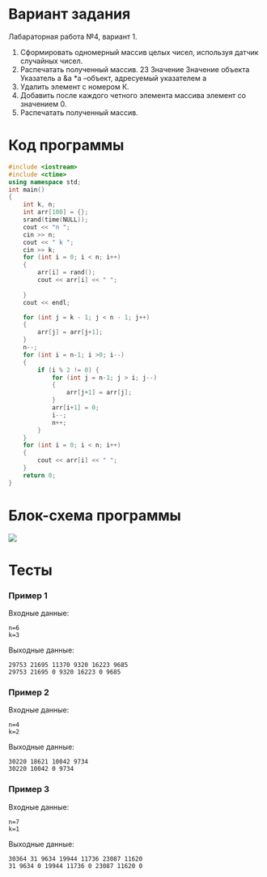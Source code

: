 # Вариант задания
Лабараторная работа №4, вариант 1.
1) Сформировать одномерный массив целых чисел,
используя датчик случайных чисел.
2) Распечатать полученный массив.
23
Значение Значение
объекта
Указатель а
&a *а –объект,
адресуемый
указателем а
3) Удалить элемент с номером К.
4) Добавить после каждого четного элемента массива
элемент со значением 0.
5) Распечатать полученный массив.
# Код программы
```cpp
#include <iostream>
#include <ctime>
using namespace std;
int main()
{
	int k, n;
	int arr[100] = {};
	srand(time(NULL));
	cout << "n ";
	cin >> n;
	cout << " k ";
	cin >> k;
	for (int i = 0; i < n; i++)
	{
		arr[i] = rand();
		cout << arr[i] << " ";
		
	}
	cout << endl;

	for (int j = k - 1; j < n - 1; j++)
	{
		arr[j] = arr[j+1];
	}
	n--;
	for (int i = n-1; i >0; i--)
	{
		if (i % 2 != 0) {
			for (int j = n-1; j > i; j--)
			{
				arr[j+1] = arr[j];
			}
			arr[i+1] = 0;
			i--;
			n++;
		}
	}
	for (int i = 0; i < n; i++)
	{
		cout << arr[i] << " ";
	}
	return 0;
}
```
# Блок-схема программы
<image src="lab_4.drawio.png">
	
# Тесты
### Пример 1
Входные данные:
```
n=6
k=3
```
Выходные данные:
```
29753 21695 11370 9320 16223 9685
29753 21695 0 9320 16223 0 9685
```
### Пример 2
Входные данные:
```
n=4
k=2
```
Выходные данные:
```
30220 18621 10042 9734
30220 10042 0 9734
```
### Пример 3
Входные данные:
```
n=7
k=1
```
Выходные данные:
```
30364 31 9634 19944 11736 23087 11620
31 9634 0 19944 11736 0 23087 11620 0
```
